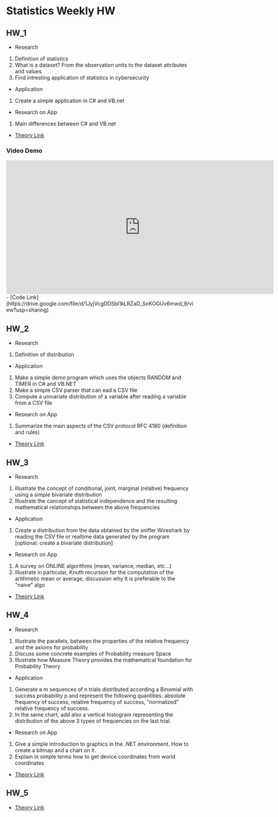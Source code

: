 # Statistics Weekly HW

## HW_1

* Research
1. Definition of statistics
2. What is a dataset? From the observation units to the dataset attributes and values
3. Find intresting application of statistics in cybersecurity

* Application
1. Create a simple application in C# and VB.net


* Research on App
1. Main differences between C# and VB.net

- [Theory Link](https://jianlgler.github.io/Statistics/hw_01/) 

### Video Demo

<iframe width="720px" height="360px" src="https://user-images.githubusercontent.com/74598295/194109293-952c9289-2188-4d06-a06e-ba88ab8b1166.mp4" frameborder="0" allow="accelerometer; autoplay; clipboard-write; encrypted-media; gyroscope; picture-in-picture" allowfullscreen>
</iframe>
- [Code Link](https://drive.google.com/file/d/1JyjVcgDDSbl1kLRZaD_SoKOGUv6mwd_9/view?usp=sharing)


## HW_2

* Research
1. Definition of distribution

* Application
1. Make a simple demo program which uses the objects RANDOM and TIMER in C# and VB.NET
2. Make a simple CSV parser that can ead a CSV file
3. Compute a univariate distribution of a variable after reading a variable from a CSV file

* Research on App
1. Summarize the main aspects of the CSV protocol RFC 4180 (definition and rules)

- [Theory Link](https://jianlgler.github.io/Statistics/hw_02/)

## HW_3

* Research
1. Illustrate the concept of conditional, joint, marginal (relative) frequency using a simple bivariate distribution
2. Illustrate the concept of statistical independence and the resulting mathematical relationships between the above frequencies

* Application
1. Create a distribution from the data obtained by the sniffer Wireshark by reading the CSV file or realtime data generated by the program
[optional: create a bivariate distribution]

* Research on App
1. A survey on ONLINE algorithms (mean, variance, median, etc...)
2. Illustrate in particular, Knuth recursion for the computation of the arithmetic mean or average, discussion why it is preferable to the "naive" algo

- [Theory Link](https://jianlgler.github.io/Statistics/hw_03/)

## HW_4

* Research
1. Illustrate the parallels, between the properties of the relative frequency and the axioms for probability
2. Discuss some concrete examples of Probability measure Space
3. Illustrate how Measure Theory provides the mathematical foundation for Probability Theory

* Application
1. Generate a m sequences of n trials distributed according a Binomial with success probability p and represent the following quantities: absolute frequency of success, relative frequency of success, "normalized" relative frequency of success.
2. In the same chart, add also a vertical histogram representing the distribution of the above 3 types of frequencies on the last trial.

* Research on App
1. Give a simple introduction to graphics in the .NET environment. How to create a bitmap and a chart on it.
2. Explain in simple terms how to get device coordinates from world coordinates


- [Theory Link](https://jianlgler.github.io/Statistics/hw_04/)

## HW_5

- [Theory Link](https://jianlgler.github.io/Statistics/hw_05/)
